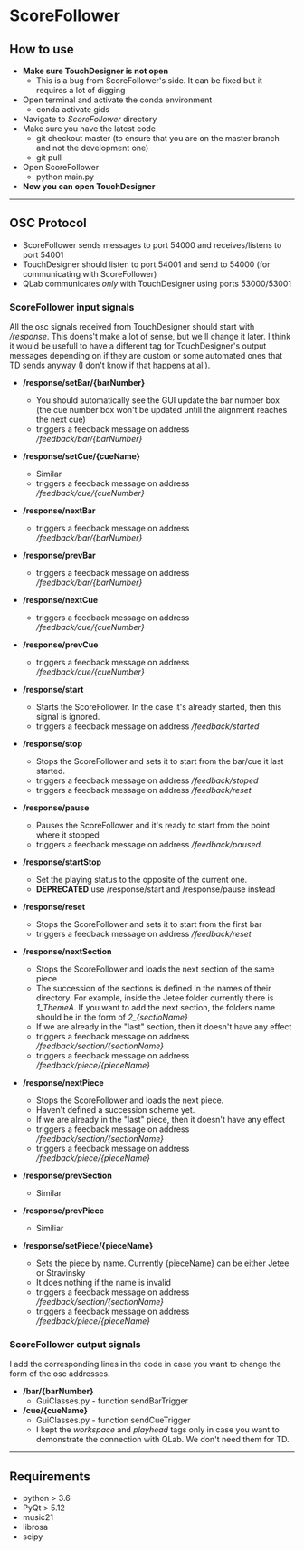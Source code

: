 # ScoreFollower

## How to use

- **Make sure TouchDesigner is not open**
    - This is a bug from ScoreFollower's side. It can be fixed but it requires a lot of digging
- Open terminal and activate the conda environment
    - conda activate gids
- Navigate to *ScoreFollower* directory 
- Make sure you have the latest code
    - git checkout master  (to ensure that you are on the master branch and not the development one)
    - git pull 
- Open ScoreFollower
    - python main.py
- **Now you can open TouchDesigner**

--- 

## OSC Protocol

- ScoreFollower sends messages to port 54000 and receives/listens to port 54001
- TouchDesigner should listen to port 54001 and send to 54000 (for communicating with ScoreFollower)
- QLab communicates *only* with TouchDesigner using ports 53000/53001


### ScoreFollower input signals
All the osc signals received from TouchDesigner should start with */response*. This doens't make a lot of sense, but we ll change it later. I think it would be usefull to have a different tag for TouchDesigner's output messages depending on if they are custom or some automated ones that TD sends anyway (I don't know if that happens at all).

- **/response/setBar/{barNumber}**
    - You should automatically see the GUI update the bar number box (the cue number box won't be updated untill the alignment reaches the next cue)
    - triggers a feedback message on address */feedback/bar/{barNumber}*
- **/response/setCue/{cueName}**
    - Similar
    - triggers a feedback message on address */feedback/cue/{cueNumber}*

- **/response/nextBar**
    - triggers a feedback message on address */feedback/bar/{barNumber}*

- **/response/prevBar**
    - triggers a feedback message on address */feedback/bar/{barNumber}*

- **/response/nextCue**
    - triggers a feedback message on address */feedback/cue/{cueNumber}*

- **/response/prevCue**
    - triggers a feedback message on address */feedback/cue/{cueNumber}*


- **/response/start**
    - Starts the ScoreFollower. In the case it's already started, then this signal is ignored.
    - triggers a feedback message on address */feedback/started*
- **/response/stop**
    - Stops the ScoreFollower and sets it to start from the bar/cue it last started.
    - triggers a feedback message on address */feedback/stoped*
    - triggers a feedback message on address */feedback/reset*
- **/response/pause**
    - Pauses the ScoreFollower and it's ready to start from the point where it stopped
    - triggers a feedback message on address */feedback/paused*
- **/response/startStop**
    - Set the playing status to the opposite of the current one.
    - **DEPRECATED** use /response/start and /response/pause instead
- **/response/reset**
    - Stops the ScoreFollower and sets it to start from the first bar
    - triggers a feedback message on address */feedback/reset*
- **/response/nextSection**
    - Stops the ScoreFollower and loads the next section of the same piece
    - The succession of the sections is defined in the names of their directory. For example, inside the Jetee folder currently there is *1_ThemeA*. If you want to add the next section, the folders name should be in the form of *2_{sectioName}*
    -  If we are already in the "last" section, then it doesn't have any effect
    - triggers a feedback message on address */feedback/section/{sectionName}*
    - triggers a feedback message on address */feedback/piece/{pieceName}*
- **/response/nextPiece**
    - Stops the ScoreFollower and loads the next piece.
    - Haven't defined a succession scheme yet. 
    - If we are already in the "last" piece, then it doesn't have any effect
    - triggers a feedback message on address */feedback/section/{sectionName}*
    - triggers a feedback message on address */feedback/piece/{pieceName}*
- **/response/prevSection**
    - Similar
- **/response/prevPiece**
    - Similiar
- **/response/setPiece/{pieceName}**
    - Sets the piece by name. Currently {pieceName} can be either Jetee or Stravinsky
    - It does nothing if the name is invalid
    - triggers a feedback message on address */feedback/section/{sectionName}*
    - triggers a feedback message on address */feedback/piece/{pieceName}*

### ScoreFollower output signals

I add the corresponding lines in the code in case you want to change the form of the osc addresses.

- **/bar/{barNumber}**
    - GuiClasses.py - function sendBarTrigger 
- **/cue/{cueName}**
    - GuiClasses.py - function sendCueTrigger 
    - I kept the *workspace* and *playhead* tags only in case you want to demonstrate the connection with QLab. We don't need them for TD.
---

## Requirements
- python > 3.6
- PyQt > 5.12
- music21
- librosa
- scipy
